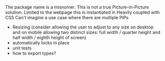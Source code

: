 The package name is a misnomer. This is not a true Picture-in-Picture solution.
Limited to the webpage this is instantiated in
Heavily coupled with CSS
Can't imagine a use case where there are multiple PIPs

- Resizing (consider allowing the user to adjust to any size on desktop and on mobile allowing two distinct sizes: full width / quarter height and half width / eighth height of screen)
- automatically locks in place
- unit tests
- how to export types?
